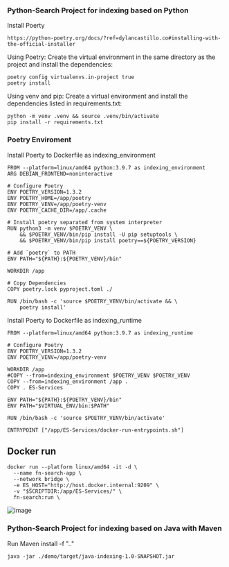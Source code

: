 
### Python-Search Project for indexing based on Python

Install Poerty
```
https://python-poetry.org/docs/?ref=dylancastillo.co#installing-with-the-official-installer
```

Using Poetry: Create the virtual environment in the same directory as the project and install the dependencies:
```
poetry config virtualenvs.in-project true
poetry install
```

Using venv and pip: Create a virtual environment and install the dependencies listed in requirements.txt:
```
python -m venv .venv && source .venv/bin/activate
pip install -r requirements.txt
```

### Poetry Enviroment
Install Poerty to Dockerfile as indexing_environment
```
FROM --platform=linux/amd64 python:3.9.7 as indexing_environment
ARG DEBIAN_FRONTEND=noninteractive

# Configure Poetry
ENV POETRY_VERSION=1.3.2
ENV POETRY_HOME=/app/poetry
ENV POETRY_VENV=/app/poetry-venv
ENV POETRY_CACHE_DIR=/app/.cache

# Install poetry separated from system interpreter
RUN python3 -m venv $POETRY_VENV \
	&& $POETRY_VENV/bin/pip install -U pip setuptools \
	&& $POETRY_VENV/bin/pip install poetry==${POETRY_VERSION}

# Add `poetry` to PATH
ENV PATH="${PATH}:${POETRY_VENV}/bin"

WORKDIR /app

# Copy Dependencies
COPY poetry.lock pyproject.toml ./

RUN /bin/bash -c 'source $POETRY_VENV/bin/activate && \
    poetry install'
```

Install Poerty to Dockerfile as indexing_runtime
```
FROM --platform=linux/amd64 python:3.9.7 as indexing_runtime

# Configure Poetry
ENV POETRY_VERSION=1.3.2
ENV POETRY_VENV=/app/poetry-venv

WORKDIR /app
#COPY --from=indexing_environment $POETRY_VENV $POETRY_VENV
COPY --from=indexing_environment /app .
COPY . ES-Services

ENV PATH="${PATH}:${POETRY_VENV}/bin"
ENV PATH="$VIRTUAL_ENV/bin:$PATH"

RUN /bin/bash -c 'source $POETRY_VENV/bin/activate'

ENTRYPOINT ["/app/ES-Services/docker-run-entrypoints.sh"]
```

## Docker run
```
docker run --platform linux/amd64 -it -d \
  --name fn-search-app \
  --network bridge \
  -e ES_HOST="http://host.docker.internal:9209" \
  -v "$SCRIPTDIR:/app/ES-Services/" \
  fn-search:run \
```

![image](https://github.com/euiyounghwang/python-search/assets/84139720/674e6559-1d7a-4755-ba1a-412369119ede)


### Python-Search Project for indexing based on Java with Maven
Run Maven install -f ".."
```
java -jar ./demo/target/java-indexing-1.0-SNAPSHOT.jar
```
